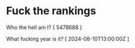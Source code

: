 # Fuck the rankings

Who the hell am I?
{ 5478688 }

What fucking year is it?
[ 2024-08-10T13:00:00Z ]
